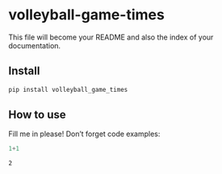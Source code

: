 volleyball-game-times
================

<!-- WARNING: THIS FILE WAS AUTOGENERATED! DO NOT EDIT! -->

This file will become your README and also the index of your
documentation.

## Install

``` sh
pip install volleyball_game_times
```

## How to use

Fill me in please! Don’t forget code examples:

``` python
1+1
```

    2
